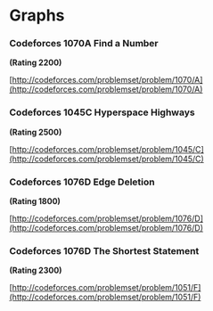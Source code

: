 # Graphs

### Codeforces 1070A Find a Number

**(Rating 2200)**

[http://codeforces.com/problemset/problem/1070/A](http://codeforces.com/problemset/problem/1070/A)

### Codeforces 1045C Hyperspace Highways

**(Rating 2500)**

[http://codeforces.com/problemset/problem/1045/C](http://codeforces.com/problemset/problem/1045/C)

### Codeforces 1076D Edge Deletion

**(Rating 1800)**

[http://codeforces.com/problemset/problem/1076/D](http://codeforces.com/problemset/problem/1076/D)

### Codeforces 1076D The Shortest Statement

**(Rating 2300)**

[http://codeforces.com/problemset/problem/1051/F](http://codeforces.com/problemset/problem/1051/F)